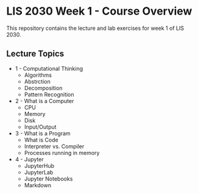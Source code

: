 # LIS 2030 Week 1 - Course Overview
This repository contains the lecture and lab exercises for week 1 of LIS 2030.


## Lecture Topics

* 1 - Computational Thinking
    * Algorithms
    * Abstrction
    * Decomposition
    * Pattern Recognition
* 2 - What is a Computer
    * CPU
    * Memory
    * Disk
    * Input/Output
* 3 - What is a Program
    * What is Code
    * Interpreter vs. Compiler
    * Processes running in memory
* 4 - Jupyter
    * JupyterHub
    * JupyterLab
    * Jupyter Notebooks
    * Markdown

